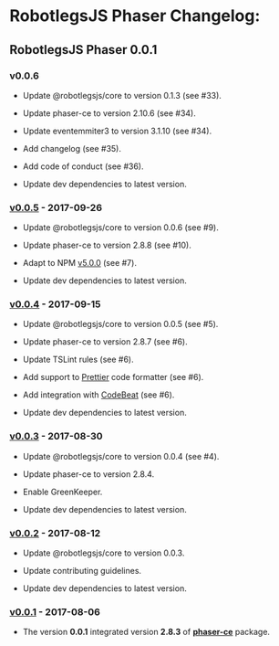 # RobotlegsJS Phaser Changelog:

## RobotlegsJS Phaser 0.0.1

### v0.0.6

- Update @robotlegsjs/core to version 0.1.3 (see #33).

- Update phaser-ce to version 2.10.6 (see #34).

- Update eventemmiter3 to version 3.1.10 (see #34).

- Add changelog (see #35).

- Add code of conduct (see #36).

- Update dev dependencies to latest version.

### [v0.0.5](https://github.com/RobotlegsJS/RobotlegsJS-Phaser/releases/tag/0.0.5) - 2017-09-26

- Update @robotlegsjs/core to version 0.0.6 (see #9).

- Update phaser-ce to version 2.8.8 (see #10).

- Adapt to NPM [v5.0.0](http://blog.npmjs.org/post/161081169345/v500) (see #7).

- Update dev dependencies to latest version.

### [v0.0.4](https://github.com/RobotlegsJS/RobotlegsJS-Phaser/releases/tag/0.0.4) - 2017-09-15

- Update @robotlegsjs/core to version 0.0.5 (see #5).

- Update phaser-ce to version 2.8.7 (see #6).

- Update TSLint rules (see #6).

- Add support to [Prettier](https://prettier.io) code formatter (see #6).

- Add integration with [CodeBeat](https://codebeat.co) (see #6).

- Update dev dependencies to latest version.

### [v0.0.3](https://github.com/RobotlegsJS/RobotlegsJS-Phaser/releases/tag/0.0.3) - 2017-08-30

- Update @robotlegsjs/core to version 0.0.4 (see #4).

- Update phaser-ce to version 2.8.4.

- Enable GreenKeeper.

- Update dev dependencies to latest version.

### [v0.0.2](https://github.com/RobotlegsJS/RobotlegsJS-Phaser/releases/tag/0.0.2) - 2017-08-12

- Update @robotlegsjs/core to version 0.0.3.

- Update contributing guidelines.

- Update dev dependencies to latest version.

### [v0.0.1](https://github.com/RobotlegsJS/RobotlegsJS-Phaser/releases/tag/0.0.1) - 2017-08-06

- The version **0.0.1** integrated version **2.8.3** of [**phaser-ce**](https://www.npmjs.com/package/phaser-ce) package.
